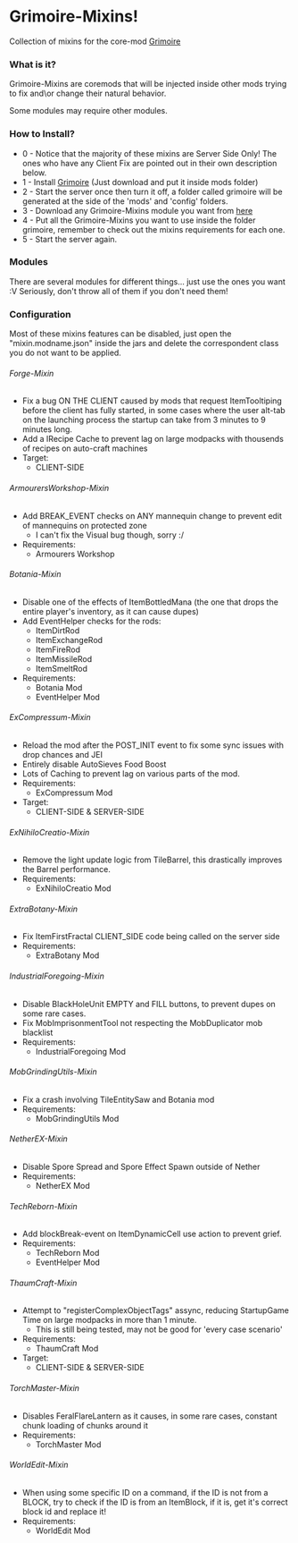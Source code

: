 # Grimoire-Mixins!

Collection of mixins for the core-mod [Grimoire](https://github.com/CrucibleMC/Grimoire)

### What is it?

Grimoire-Mixins are coremods that will be injected inside other mods trying to fix and\or change their natural behavior.

Some modules may require other modules.

### How to Install?

* 0 - Notice that the majority of these mixins are Server Side Only! The ones who have any Client Fix are pointed out in their own description below.
* 1 - Install [Grimoire](https://github.com/CrucibleMC/Grimoire) (Just download and put it inside mods folder)
* 2 - Start the server once then turn it off, a folder called grimoire will be generated at the side of the 'mods' and 'config' folders.
* 3 - Download any Grimoire-Mixins module you want from [here](https://github.com/CrucibleMC/Grimoire-Mixins-1.12.2/releases)
* 4 - Put all the Grimoire-Mixins you want to use inside the folder grimoire, remember to check out the mixins requirements for each one.
* 5 - Start the server again.

### Modules

There are several modules for different things... just use the ones you want :V
Seriously, don't throw all of them if you don't need them!

### Configuration

Most of these mixins features can be disabled, just open the "mixin.modname.json" inside the jars and delete the correspondent class you do not want to be applied.

###### Forge-Mixin

* Fix a bug ON THE CLIENT caused by mods that request ItemTooltiping before the client has fully started, in some cases where the user alt-tab on the launching process the startup can take from 3 minutes to 9 minutes long.
* Add a IRecipe Cache to prevent lag on large modpacks with thousends of recipes on auto-craft machines
* Target:
  * CLIENT-SIDE

###### ArmourersWorkshop-Mixin

* Add BREAK_EVENT checks on ANY mannequin change to prevent edit of mannequins on protected zone
  * I can't fix the Visual bug though, sorry :/
* Requirements:
  * Armourers Workshop
  
###### Botania-Mixin

* Disable one of the effects of ItemBottledMana (the one that drops the entire player's inventory, as it can cause dupes)
* Add EventHelper checks for the rods:
    * ItemDirtRod
    * ItemExchangeRod
    * ItemFireRod
    * ItemMissileRod
    * ItemSmeltRod
* Requirements:
  * Botania Mod
  * EventHelper Mod

###### ExCompressum-Mixin

* Reload the mod after the POST_INIT event to fix some sync issues with drop chances and JEI
* Entirely disable AutoSieves Food Boost
* Lots of Caching to prevent lag on various parts of the mod.
* Requirements:
  * ExCompressum Mod
* Target:
  * CLIENT-SIDE & SERVER-SIDE
  
###### ExNihiloCreatio-Mixin

* Remove the light update logic from TileBarrel, this drastically improves the Barrel performance.
* Requirements:
  * ExNihiloCreatio Mod

###### ExtraBotany-Mixin

* Fix ItemFirstFractal CLIENT_SIDE code being called on the server side
* Requirements:
  * ExtraBotany Mod

###### IndustrialForegoing-Mixin

* Disable BlackHoleUnit EMPTY and FILL buttons, to prevent dupes on some rare cases.
* Fix MobImprisonmentTool not respecting the MobDuplicator mob blacklist
* Requirements:
  * IndustrialForegoing Mod
  
###### MobGrindingUtils-Mixin

* Fix a crash involving TileEntitySaw and Botania mod
* Requirements:
  * MobGrindingUtils Mod
  
###### NetherEX-Mixin

* Disable Spore Spread and Spore Effect Spawn outside of Nether
* Requirements:
  * NetherEX Mod
  
###### TechReborn-Mixin

* Add blockBreak-event on ItemDynamicCell use action to prevent grief.
* Requirements:
  * TechReborn Mod
  * EventHelper Mod
  
###### ThaumCraft-Mixin

* Attempt to "registerComplexObjectTags" assync, reducing StartupGame Time on large modpacks in more than 1 minute.
  * This is still being tested, may not be good for 'every case scenario'
* Requirements:
  * ThaumCraft Mod
* Target:
  * CLIENT-SIDE & SERVER-SIDE
  
###### TorchMaster-Mixin

* Disables FeralFlareLantern as it causes, in some rare cases, constant chunk loading of chunks around it
* Requirements:
  * TorchMaster Mod
  
###### WorldEdit-Mixin

* When using some specific ID on a command, if the ID is not from a BLOCK, try to check if the ID is from an ItemBlock, if it is, get it's correct block id and replace it!
* Requirements:
  * WorldEdit Mod